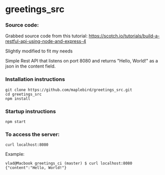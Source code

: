 # greetings_src


### Source code: 

Grabbed source code from this tutorial:
https://scotch.io/tutorials/build-a-restful-api-using-node-and-express-4

Slightly modified to fit my needs

Simple Rest API that listens on port 8080 and returns "Hello, World!" as a json in the content field.
 
### Installation instructions

```
git clone https://github.com/maplebird/greetings_src.git
cd greetings_src
npm install
```

### Startup instructions

```
npm start
```

### To access the server:

```
curl localhost:8080
```

Example:

```
vlad@Macbook greetings_ci (master) $ curl localhost:8080
{"content":"Hello, World!"}
```